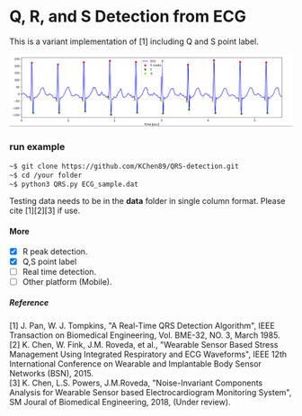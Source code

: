 # Q, R, and S Detection from ECG
This is a variant implementation of [1] including Q and S point label. 

![Q,R,S, label in ECG.](screenshots/sample.png)

### run example
```
~$ git clone https://github.com/KChen89/QRS-detection.git
~$ cd /your folder
~$ python3 QRS.py ECG_sample.dat
```

Testing data needs to be in the **data** folder in single column format. Please cite [1][2][3] if use.

#### More
- [x] R peak detection.
- [x] Q,S point label
- [ ] Real time detection.
- [ ] Other platform (Mobile).

##### Reference
[1] J. Pan, W. J. Tompkins, "A Real-Time QRS Detection Algorithm", IEEE Transaction on Biomedical Engineering, Vol. BME-32, NO. 3, March 1985. <br/>
[2] K. Chen, W. Fink, J.M. Roveda, et al., "Wearable Sensor Based Stress Management Using Integrated Respiratory and ECG Waveforms", IEEE 12th International Conference on Wearable and Implantable Body Sensor Networks (BSN), 2015. <br/>
[3] K. Chen, L.S. Powers, J.M.Roveda, "Noise-Invariant Components Analysis for Wearable Sensor based Electrocardiogram Monitoring System", SM Joural of Biomedical Engineering, 2018, (Under review). <br/>
